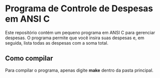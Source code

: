 # Programa de Controle de Despesas em ANSI C

Este repositório contém um pequeno programa em ANSI C para gerenciar despesas. O programa permite que você insira suas despesas e, em seguida, lista todas as despesas com a soma total.

## Como compilar

Para compilar o programa, apenas digite **make** dentro da pasta principal.
